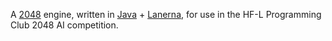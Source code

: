 A [2048](https://gabrielecirulli.github.io/2048/) engine, written in [Java](https://en.wikipedia.org/wiki/Java_\(programming_language\)) + [Lanerna](https://code.google.com/p/lanterna/), for use in the HF-L Programming Club 2048 AI competition.
